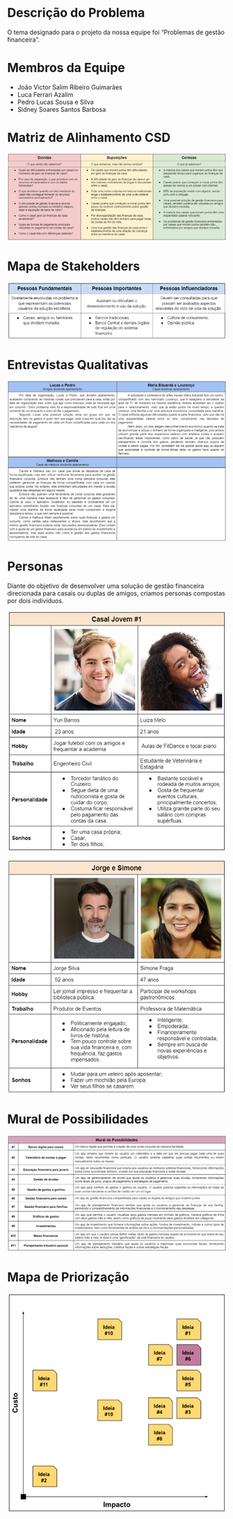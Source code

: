 # Descrição do Problema
O tema designado para o projeto da nossa equipe foi “Problemas de gestão financeira”.

# Membros da Equipe
* João Victor Salim Ribeiro Guimarães
* Luca Ferrari Azalim
* Pedro Lucas Sousa e Silva
* Sidney Soares Santos Barbosa

# Matriz de Alinhamento CSD

![image](imagens/matriz-alinhamento-csd.png)

# Mapa de Stakeholders

![image](imagens/mapa-stakeholders.png)

# Entrevistas Qualitativas

![image](imagens/entrevistas_qualitativas.png)

# Personas

Diante do objetivo de desenvolver uma solução de gestão financeira direcionada para casais ou duplas de amigos, criamos personas compostas por dois indivíduos.

![image](imagens/persona-1.png)

![image](imagens/persona-2.png)

# Mural de Possibilidades

![image](imagens/mural_possibilidades.png)

# Mapa de Priorização

![image](imagens/mapa_priorizacao.png)
